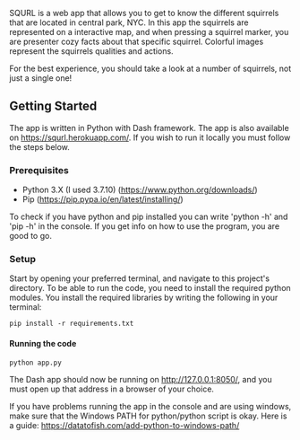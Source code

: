 SQURL is a web app that allows you to get to know the different squirrels that are located in central park, NYC. 
In this app the squirrels are represented on a interactive map, and when pressing a squirrel marker, you are presenter cozy facts about that specific squirrel. Colorful images represent the squirrels qualities and actions.

For the best experience, you should take a look at a number of squirrels, not just a single one!

## Getting Started
The app is written in Python with Dash framework.
The app is also available on https://squrl.herokuapp.com/.
If you wish to run it locally you must follow the steps below. 

### Prerequisites
- Python 3.X  (I used 3.7.10) (https://www.python.org/downloads/)
- Pip (https://pip.pypa.io/en/latest/installing/)

To check if you have python and pip installed you can write 'python -h' and 'pip -h' in the console. If you get info on how to use the program, you are good to go. 


### Setup
Start by opening your preferred terminal, and navigate to this project's directory.
To be able to run the code, you need to install the required python modules.
You install the required libraries by writing the following in your terminal:

```
pip install -r requirements.txt
```

#### Running the code
```
python app.py
```

The Dash app should now be running on http://127.0.0.1:8050/, and you must open up that address in a browser of your choice.




If you have problems running the app in the console and are using windows, make sure that the Windows PATH for python/python script is okay. Here is a guide: https://datatofish.com/add-python-to-windows-path/